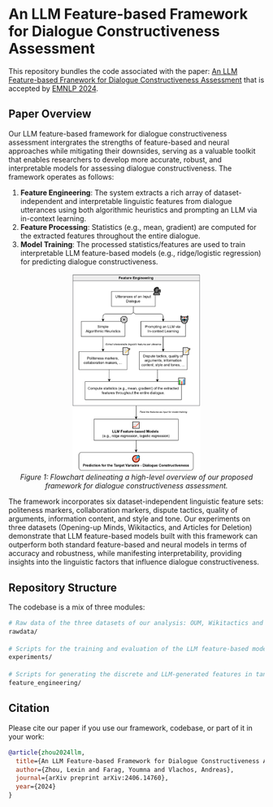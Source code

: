 # An LLM Feature-based Framework for Dialogue Constructiveness Assessment
This repository bundles the code associated with the paper: [An LLM Feature-based Franework for Dialogue Constructiveness Assessment](https://arxiv.org/pdf/2406.14760) that is accepted by [EMNLP 2024](https://2024.emnlp.org).

## Paper Overview

Our LLM feature-based framework for dialogue constructiveness assessment intergrates the strengths of feature-based and neural approaches while mitigating their downsides, serving as a valuable toolkit that enables researchers to develop more accurate, robust, and interpretable models for assessing dialogue constructiveness. The framework operates as follows:
1. **Feature Engineering**: The system extracts a rich array of dataset-independent and interpretable linguistic features from dialogue utterances using both algorithmic heuristics and prompting an LLM via in-context learning.
2. **Feature Processing**: Statistics (e.g., mean, gradient) are computed for the extracted features throughout the entire dialogue.
3. **Model Training**: The processed statistics/features are used to train interpretable LLM feature-based models (e.g., ridge/logistic regression) for predicting dialogue constructiveness.

<p align="center">
  <img src="abstract_graph.jpg" alt="LLM Feature-based Framework Flowchart" style="width: 50%; height: auto;">
  <br>
  <em>Figure 1: Flowchart delineating a high-level overview of our proposed framework for dialogue constructiveness assessment.</em>
</p>

The framework incorporates six dataset-independent linguistic feature sets: politeness markers, collaboration markers, dispute tactics, quality of arguments, information content, and style and tone. Our experiments on three datasets (Opening-up Minds, Wikitactics, and Articles for Deletion) demonstrate that LLM feature-based models built with this framework can outperform both standard feature-based and neural models in terms of accuracy and robustness, while manifesting interpretability, providing insights into the linguistic factors that influence dialogue constructiveness.


## Repository Structure
The codebase is a mix of three modules:

```bash
# Raw data of the three datasets of our analysis: OUM, Wikitactics and AFD. These are needed to run the scripts in "experiments" and "feature_engineering" folders.
rawdata/

# Scripts for the training and evaluation of the LLM feature-based models and the baselines.
experiments/

# Scripts for generating the discrete and LLM-generated features in tandem with the resultant labeled datasets, which are needed to run the scripts in "experiments" module.
feature_engineering/
```

## Citation
Please cite our paper if you use our framework, codebase, or part of it in your work:

```bibtex
@article{zhou2024llm,
  title={An LLM Feature-based Framework for Dialogue Constructiveness Assessment},
  author={Zhou, Lexin and Farag, Youmna and Vlachos, Andreas},
  journal={arXiv preprint arXiv:2406.14760},
  year={2024}
}
```
